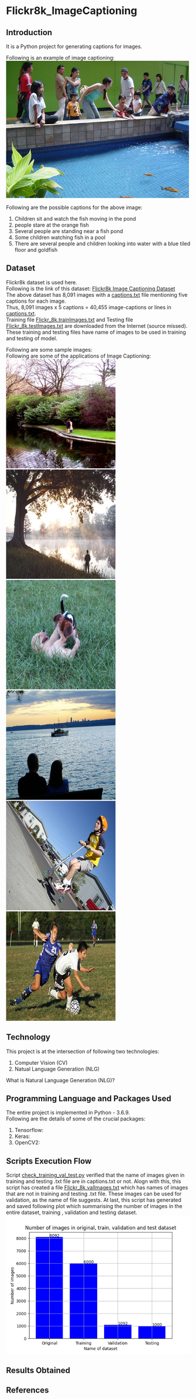 # Flickr8k_ImageCaptioning  
## Introduction  
It is a Python project for generating captions for images.  
  
Following is an example of image captioning:  
![alt text](https://github.com/sansinghsanjay/Flickr8k_ImageCaptioning/blob/main/archive/Images/12830823_87d2654e31.jpg)  
  
Following are the possible captions for the above image:  
1. Children sit and watch the fish moving in the pond  
2. people stare at the orange fish  
3. Several people are standing near a fish pond  
4. Some children watching fish in a pool  
5. There are several people and children looking into water with a blue tiled floor and goldfish  
    
## Dataset  
Flickr8k dataset is used here.  
Following is the link of this dataset: [Flickr8k Image Captioning Dataset](https://www.kaggle.com/adityajn105/flickr8k)  
The above dataset has 8,091 images with a [captions.txt](https://github.com/sansinghsanjay/Flickr8k_ImageCaptioning/blob/main/archive/captions.txt) file mentioning five captions for each image.  
Thus, 8,091 images x 5 captions = 40,455 image-captions  or lines in [captions.txt](https://github.com/sansinghsanjay/Flickr8k_ImageCaptioning/blob/main/archive/captions.txt).  
Training file [Flickr_8k.trainImages.txt](https://github.com/sansinghsanjay/Flickr8k_ImageCaptioning/blob/main/archive/Flickr_8k.trainImages.txt) and Testing file [Flickr_8k.testImages.txt](https://github.com/sansinghsanjay/Flickr8k_ImageCaptioning/blob/main/archive/Flickr_8k.testImages.txt) are downloaded from the Internet (source missed). These training and testing files have name of images to be used in training and testing of model.  
  
Following are some sample images:  
Following are some of the applications of Image Captioning:  
![alt text](https://github.com/sansinghsanjay/Flickr8k_ImageCaptioning/blob/main/archive/images_for_readme/0.png) ![alt text](https://github.com/sansinghsanjay/Flickr8k_ImageCaptioning/blob/main/archive/images_for_readme/1.png)  
![alt text](https://github.com/sansinghsanjay/Flickr8k_ImageCaptioning/blob/main/archive/images_for_readme/2.png) ![alt text](https://github.com/sansinghsanjay/Flickr8k_ImageCaptioning/blob/main/archive/images_for_readme/3.png)  
![alt text](https://github.com/sansinghsanjay/Flickr8k_ImageCaptioning/blob/main/archive/images_for_readme/4.png) ![alt text](https://github.com/sansinghsanjay/Flickr8k_ImageCaptioning/blob/main/archive/images_for_readme/5.png)  
  
## Technology  
This project is at the intersection of following two technologies:  
1. Computer Vision (CV)  
2. Natual Language Generation (NLG)  
  
What is Natural Language Generation (NLG)?  
  
  
## Programming Language and Packages Used
The entire project is implemented in Python - 3.6.9.  
Following are the details of some of the crucial packages:  
1. Tensorflow:  
2. Keras:  
3. OpenCV2:  
  
## Scripts Execution Flow  
Script [check_training_val_test.py](https://github.com/sansinghsanjay/Flickr8k_ImageCaptioning/blob/main/scripts/check_training_val_test.py) verified that the name of images given in training and testing .txt file are in captions.txt or not. Alogn with this, this script has created a file [Flickr_8k.valImages.txt](https://github.com/sansinghsanjay/Flickr8k_ImageCaptioning/blob/main/archive/Flickr_8k.valImages.txt) which has names of images that are not in training and testing .txt file. These images can be used for validation, as the name of file suggests. At last, this script has generated and saved following plot which summarising the number of images in the entire dataset, training , validation and testing dataset.  
![alt text](https://github.com/sansinghsanjay/Flickr8k_ImageCaptioning/blob/main/archive/no_of_imgs_in_original_train_val_test.png)  
  
## Results Obtained  
  
## References  
  

